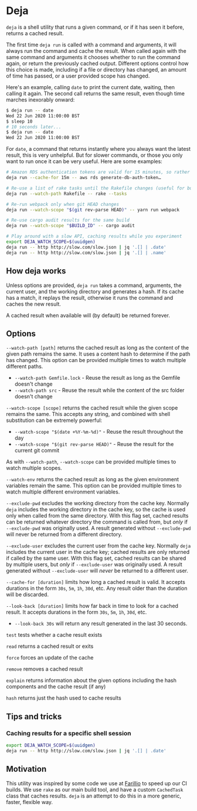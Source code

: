 # Deja

`deja` is a shell utility that runs a given command, or if it has seen it before, returns a cached result.

The first time `deja run` is called with a command and arguments, it will always run the command and cache the result. When called again with the same command and arguments it chooses whether to run the command again, or return the previously cached output. Different options control how this choice is made, including if a file or directory has changed, an amount of time has passed, or a user provided scope has changed.

Here's an example, calling `date` to print the current date, waiting, then calling it again. The second call returns the same result, even though time marches inexorably onward:

```bash
$ deja run -- date
Wed 22 Jun 2020 11:00:00 BST
$ sleep 10
# 10 seconds later...
$ deja run -- date
Wed 22 Jun 2020 11:00:00 BST
```

For `date`, a command that returns instantly where you always want the latest result, this is very unhelpful. But for slower commands, or those you only want to run once it can be very useful. Here are some examples:

```bash
# Amazon RDS authentication tokens are valid for 15 minutes, so rather than requesting a new token, re-use the old token for the next 15 minutes
deja run --cache-for 15m -- aws rds generate-db-auth-token…

# Re-use a list of rake tasks until the Rakefile changes (useful for building quick shell completions)
deja run --watch-path Rakefile -- rake --tasks

# Re-run webpack only when git HEAD changes
deja run --watch-scope "$(git rev-parse HEAD)" -- yarn run webpack

# Re-use cargo audit results for the same build
deja run --watch-scope "$BUILD_ID" -- cargo audit

# Play around with a slow API, caching results while you experiment
export DEJA_WATCH_SCOPE=$(uuidgen)
deja run -- http http://slow.com/slow.json | jq '.[] | .date'
deja run -- http http://slow.com/slow.json | jq '.[] | .name'
```

## How deja works

Unless options are provided, `deja run` takes a command, arguments, the current user, and the working directory and generates a hash. If its cache has a match, it replays the result, otherwise it runs the command and caches the new result.

A cached result when available will (by default) be returned forever.

## Options

`--watch-path [path]` returns the cached result as long as the content of the given path remains the same. It uses a content hash to determine if the path has changed. This option can be provided multiple times to watch multiple different paths.

- `--watch-path Gemfile.lock` - Reuse the result as long as the Gemfile doesn't change
- `--watch-path src` - Reuse the result while the content of the src folder doesn't change

`--watch-scope [scope]` returns the cached result while the given scope remains the same. This accepts any string, and combined with shell substitution can be extremely powerful:

- `--watch-scope "$(date +%Y-%m-%d)"` - Reuse the result throughout the day
- `--watch-scope "$(git rev-parse HEAD)"` - Reuse the result for the current git commit

As with `--watch-path`, `--watch-scope` can be provided multiple times to watch multiple scopes.

`--watch-env` returns the cached result as long as the given environment variables remain the same. This option can be provided multiple times to watch multiple different environment variables.

`--exclude-pwd` excludes the working directory from the cache key. Normally `deja` includes the working directory in the cache key, so the cache is used only when called from the same directory. With this flag set, cached results can be returned whatever directory the command is called from, but _only_ if `--exclude-pwd` was originally used. A result generated without `--exclude-pwd` will never be returned from a different directory.

`--exclude-user` excludes the current user from the cache key. Normally `deja` includes the current user in the cache key; cached results are only returned if called by the same user. With this flag set, cached results can be shared by multiple users, but _only_ if `--exclude-user` was originally used. A result generated without `--exclude-user` will _never_ be returned to a different user.

`--cache-for [duration]` limits how long a cached result is valid. It accepts durations in the form `30s`, `5m`, `1h`, `30d`, etc. Any result older than the duration will be discarded.

`--look-back [duration]` limits how far back in time to look for a cached result. It accepts durations in the form `30s`, `5m`, `1h`, `30d`, etc.

- `--look-back 30s` will return any result generated in the last 30 seconds.

`test` tests whether a cache result exists

`read` returns a cached result or exits

`force` forces an update of the cache

`remove` removes a cached result

`explain` returns information about the given options including the hash components and the cache result (if any)

`hash` returns just the hash used to cache results

## Tips and tricks

### Caching results for a specific shell session

```bash
export DEJA_WATCH_SCOPE=$(uuidgen)
deja run -- http http://slow.com/slow.json | jq '.[] | .date'
```

## Motivation

This utility was inspired by some code we use at [Farillio](https://farill.io) to speed up our CI builds. We use `rake` as our main build tool, and have a custom `CachedTask` class that caches results. `deja` is an attempt to do this
in a more generic, faster, flexible way.
